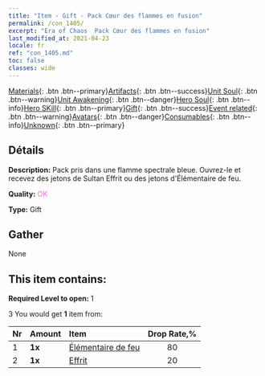 ```yaml
---
title: "Item - Gift - Pack Cœur des flammes en fusion"
permalink: /con_1405/
excerpt: "Era of Chaos  Pack Cœur des flammes en fusion"
last_modified_at: 2021-04-23
locale: fr
ref: "con_1405.md"
toc: false
classes: wide
---
```

 [Materials](/ItemsFR/){: .btn .btn--primary}[Artifacts](/ItemsFR/Artifacts/){: .btn .btn--success}[Unit Soul](/ItemsFR/UnitSoul/){: .btn .btn--warning}[Unit Awakening](/ItemsFR/UnitAwakening/){: .btn .btn--danger}[Hero Soul](/ItemsFR/HeroSoul/){: .btn .btn--info}[Hero SKill](/ItemsFR/HeroSkill/){: .btn .btn--primary}[Gift](/ItemsFR/Gift/){: .btn .btn--success}[Event related](/ItemsFR/Events/){: .btn .btn--warning}[Avatars](/ItemsFR/Avatars/){: .btn .btn--danger}[Consumables](/ItemsFR/Consumables/){: .btn .btn--info}[Unknown](/ItemsFR/Unknown/){: .btn .btn--primary}

## Détails
 **Description:** Pack pris dans une flamme spectrale bleue. Ouvrez-le et recevez des jetons de Sultan Effrit ou des jetons d'Élémentaire de feu.

 **Quality:** <span style="color: #DA70D6">OK</span>

 **Type:** Gift

## Gather

  None

## This item contains:

 **Required Level to open:** 1

 3 You would get **1** item  from:

  | Nr | Amount |     Item    | Drop Rate,% |
  |:---|:-------|:------------|:---------:|
  | 1 |  **1x** | [Élémentaire de feu](/ItemsFR/unt_265/) | 80 | 
  | 2 |  **1x** | [Effrit](/ItemsFR/unt_231/) | 20 | 

